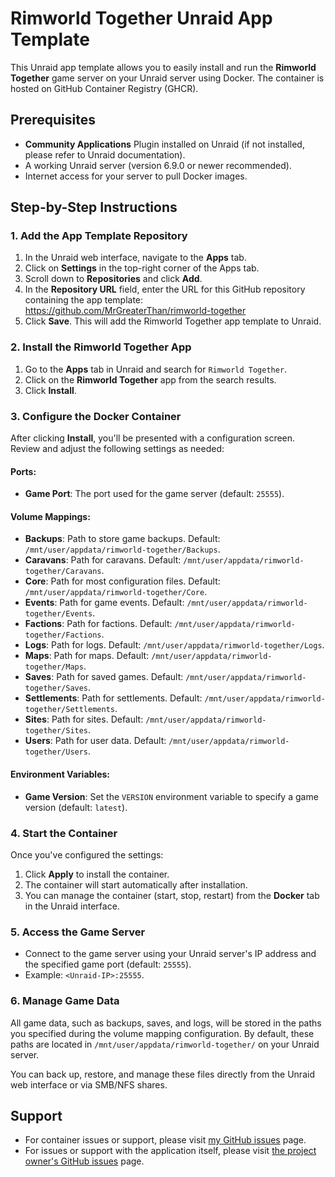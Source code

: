 # Rimworld Together Unraid App Template

This Unraid app template allows you to easily install and run the **Rimworld Together** game server on your Unraid server using Docker. The container is hosted on GitHub Container Registry (GHCR).

## Prerequisites

- **Community Applications** Plugin installed on Unraid (if not installed, please refer to Unraid documentation).
- A working Unraid server (version 6.9.0 or newer recommended).
- Internet access for your server to pull Docker images.

## Step-by-Step Instructions

### 1. Add the App Template Repository

1. In the Unraid web interface, navigate to the **Apps** tab.
2. Click on **Settings** in the top-right corner of the Apps tab.
3. Scroll down to **Repositories** and click **Add**.
4. In the **Repository URL** field, enter the URL for this GitHub repository containing the app template: https://github.com/MrGreaterThan/rimworld-together
5. Click **Save**. This will add the Rimworld Together app template to Unraid.

### 2. Install the Rimworld Together App

1. Go to the **Apps** tab in Unraid and search for `Rimworld Together`.
2. Click on the **Rimworld Together** app from the search results.
3. Click **Install**.

### 3. Configure the Docker Container

After clicking **Install**, you'll be presented with a configuration screen. Review and adjust the following settings as needed:

#### Ports:
- **Game Port**: The port used for the game server (default: `25555`).

#### Volume Mappings:
- **Backups**: Path to store game backups. Default: `/mnt/user/appdata/rimworld-together/Backups`.
- **Caravans**: Path for caravans. Default: `/mnt/user/appdata/rimworld-together/Caravans`.
- **Core**: Path for most configuration files. Default: `/mnt/user/appdata/rimworld-together/Core`.
- **Events**: Path for game events. Default: `/mnt/user/appdata/rimworld-together/Events`.
- **Factions**: Path for factions. Default: `/mnt/user/appdata/rimworld-together/Factions`.
- **Logs**: Path for logs. Default: `/mnt/user/appdata/rimworld-together/Logs`.
- **Maps**: Path for maps. Default: `/mnt/user/appdata/rimworld-together/Maps`.
- **Saves**: Path for saved games. Default: `/mnt/user/appdata/rimworld-together/Saves`.
- **Settlements**: Path for settlements. Default: `/mnt/user/appdata/rimworld-together/Settlements`.
- **Sites**: Path for sites. Default: `/mnt/user/appdata/rimworld-together/Sites`.
- **Users**: Path for user data. Default: `/mnt/user/appdata/rimworld-together/Users`.

#### Environment Variables:
- **Game Version**: Set the `VERSION` environment variable to specify a game version (default: `latest`).

### 4. Start the Container

Once you've configured the settings:

1. Click **Apply** to install the container.
2. The container will start automatically after installation.
3. You can manage the container (start, stop, restart) from the **Docker** tab in the Unraid interface.

### 5. Access the Game Server

- Connect to the game server using your Unraid server's IP address and the specified game port (default: `25555`).
- Example: `<Unraid-IP>:25555`.

### 6. Manage Game Data

All game data, such as backups, saves, and logs, will be stored in the paths you specified during the volume mapping configuration. By default, these paths are located in `/mnt/user/appdata/rimworld-together/` on your Unraid server.

You can back up, restore, and manage these files directly from the Unraid web interface or via SMB/NFS shares.

## Support

- For container issues or support, please visit [my GitHub issues](https://github.com/MrGreaterThan/rimworld-together/issues) page.
- For issues or support with the application itself, please visit [the project owner's GitHub issues](https://github.com/Byte-Nova/Rimworld-Together/issues) page.